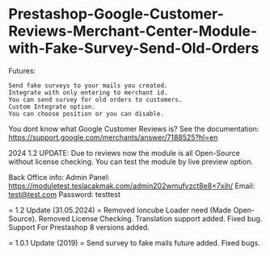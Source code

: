 # Prestashop-Google-Customer-Reviews-Merchant-Center-Module-with-Fake-Survey-Send-Old-Orders
Futures:

    Send fake surveys to your mails you created.
    Integrate with only entering to merchant id.
    You can send survey for old orders to customers.
    Custom Integrate option.
    You can choose position or you can disable.

You dont know what Google Customer Reviews is? See the documentation: https://support.google.com/merchants/answer/7188525?hl=en

2024 1.2 UPDATE: Due to reviews now the module is all Open-Source without license checking. You can test the module by live preview option.

Back Office info:
Admin Panel: https://moduletest.teslacakmak.com/admin202wmufvzct8e8×7xih/
Email: test@test.com
Password: testtest

= 1.2 Update (31.05.2024) =
Removed Ioncube Loader need (Made Open-Source).
Removed License Checking.
Translation support added.
Fixed bug.
Support For Prestashop 8 versions added.

= 1.0.1 Update (2019) =
Send survey to fake mails future added.
Fixed bugs.

